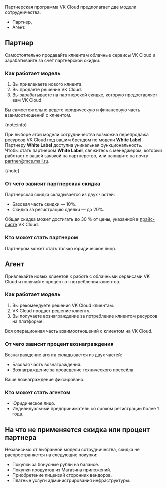 Партнерская программа VK Cloud предполагает две модели сотрудничества:

- Партнер,
- Агент.

## Партнер

Самостоятельно продавайте клиентам облачные сервисы VK Cloud и зарабатывайте за счет партнерской скидки.

### Как работает модель

1. Вы привлекаете нового клиента.
1. Вы продаете решение VK Cloud.
1. Вы зарабатываете на партнерской скидке, которую предоставляет вам VK Cloud.

Вы самостоятельно ведете юридическую и финансовую часть взаимоотношений с клиентом.

{note:info}

При выборе этой модели сотрудничества возможна перепродажа ресурсов VK Cloud под вашим брендом по модели **White Label**. Партнеру **White Label** доступна уникальная функциональность.</br>
Чтобы стать партнером **White Label**, свяжитесь с менеджером, который работает с вашей заявкой на партнерство, или напишите на почту [partner@mcs.mail.ru](mailto:partner@mcs.mail.ru).

{/note}

### От чего зависит партнерская скидка

Партнерская скидка складывается из двух частей:

- Базовая часть скидки — 10%.
- Скидка за регистрацию сделки — до 20%.

Общая скидка может достигать до 30 % от цены, указанной в [прайс-листе](https://cloud.vk.com/pricelist) VK Cloud.

### Кто может стать партнером

Партнером может стать только юридическое лицо.

## Агент

Привлекайте новых клиентов к работе с облачными сервисами VK Cloud и получайте процент от потребления клиентов.

### Как работает модель

1. Вы рекомендуете решения VK Cloud клиентам.
1. VK Cloud продает решение клиенту.
1. Вы получаете вознаграждение за потребление клиентом ресурсов на платформе.

Вся операционная часть взаимоотношений с клиентом на VK Cloud.

### От чего зависит процент вознаграждения

Вознаграждение агента складывается из двух частей:

- Базовая часть вознаграждения.
- Вознаграждение за проведение технического пресейла.

Ваше вознаграждение фиксировано.

### Кто может стать агентом

- Юридическое лицо.
- Индивидуальный предприниматель со сроком регистрации более 1 года.

## На что не применяется скидка или процент партнера

Независимо от выбранной модели сотрудничества, скидка не распространяется на следующие покупки:

-	Покупки за бонусные рубли на балансе.
-	Покупки продуктов из Магазина приложений.
-	Приобретение лицензий сторонних вендоров.
-	Платные услуги администрирования инфраструктуры.
